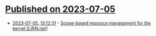 # [Published on 2023-07-05](index.md)

* [2023-07-05, 13:12:31](https://lobste.rs/s/jrz0mv/scope_based_resource_management_for) - [Scope-based resource management for the kernel [LWN.net]](https://lwn.net/Articles/934679/)
